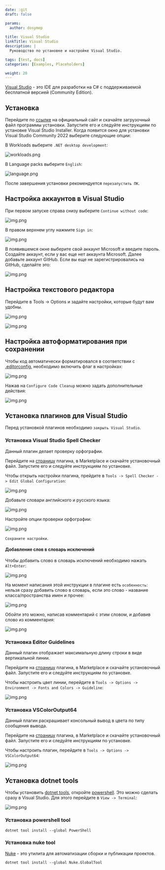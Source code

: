 ```yaml
---
date: :git
draft: false

params:
  author: dosymep
  
title: Visual Studio
linkTitle: Visual Studio
description: |
  Руководство по установке и настройке Visual Studio.

tags: [test, docs]
categories: [Examples, Placeholders]

weight: 20
---
```


[Visual Studio](https://visualstudio.microsoft.com/) - это IDE для разработки на C#
с поддерживаемой бесплатной версией (Community Edition).

## Установка

Перейдите по [ссылке](https://visualstudio.microsoft.com/thank-you-downloading-visual-studio/?sku=Community&channel=Release&version=VS2022&source=VSLandingPage&cid=2030&passive=false)
на официальный сайт и скачайте загрузочный файл программы установки.
Запустите его и следуйте инструкциям по установке Visual Studio Installer.
Когда появится окно для установки Visual Studio Community 2022 выберите следующие опции:

В Workloads выберите `.NET desktop development`:

![workloads.png](vs-setup-page-1.png)

В Language packs выберите `English`:

![language.png](vs-setup-page-2.png)

После завершения установки рекомендуется `перезапустить ПК`.

## Настройка аккаунтов в Visual Studio

При первом запуске справа снизу выберите `Continue without code`:

![img.png](vs-settings-page-1.png)

В правом верхнем углу нажмите `Sign in`:

![img.png](vs-settings-page-2.png)

В появившемся окне выберите свой аккаунт Microsoft и введите пароль.
Создайте аккаунт, если у вас еще нет аккаунта Microsoft. Далее добавьте аккаунт GitHub.
Если вы еще не зарегистрировались на GitHub, сделайте это:

![img.png](vs-settings-page-3.png)

## Настройка текстового редактора

Перейдите в Tools -> Options и задайте настройки, которые будут вам удобны.

![img.png](vs-settings-page-4.png)

![img.png](vs-settings-page-5.png)

## Настройка автоформатирования при сохранении

Чтобы код автоматически форматировался в соответствии с [.editorconfig](https://editorconfig.org/), необходимо включить флаг в настройках:

![img.png](vs-settings-page-6.png)

Нажав на `Configure Code Cleanup` можно задать дополнительные действия:

![img.png](vs-settings-page-7.png)

## Установка плагинов для Visual Studio

Перед установкой плагинов необходимо `закрыть Visual Studio`.

### Установка Visual Studio Spell Checker

Данный плагин делает проверку орфографии.

Перейдите на [страницу](https://marketplace.visualstudio.com/items?itemName=EWoodruff.VisualStudioSpellCheckerVS2022andLater)
плагина, в Marketplace и скачайте установочный файл.
Запустите его и следуйте инструкциям по установке.

Чтобы открыть настройки плагина, прейдите в `Tools -> Spell Checker -> Edit Global Configuration`:

![img.png](vs-settings-page-8.png)

Добавьте словари английского и русского языка:

![img.png](vs-settings-page-9.png)

Настройте опции проверки орфографии:

![img.png](vs-settings-page-10.png)

`Сохраните настройки`.

#### Добавление слов в словарь исключений

Чтобы добавить слово в словарь исключений необходимо нажать `Alt+Enter`:

![img.png](vs-settings-page-11.png)

На момент написания этой инструкции в плагине есть `особенность`: нельзя сразу добавить слово в словарь,
если это слово - название класса/пространства имен и прочее:

![img.png](vs-settings-page-12.png)

Обойти это можно, написав комментарий с этим словом, и добавив слово из комментария:

![img.png](vs-settings-page-13.png)

### Установка Editor Guidelines

Данный плагин отображает максимальную длину строки в виде вертикальной линии.

Перейдите на [страницу](https://marketplace.visualstudio.com/items?itemName=PaulHarrington.EditorGuidelinesPreview)
плагина, в Marketplace и скачайте установочный файл.
Запустите его и следуйте инструкциям по установке.

Чтобы настроить цвет линии, перейдите в `Tools -> Options -> Environment -> Fonts and Colors -> Guideline`:

![img.png](vs-settings-page-14.png)

### Установка VSColorOutput64

Данный плагин раскрашивает консольный вывод в цвета по типу сообщения вывода.

Перейдите на [страницу](https://marketplace.visualstudio.com/items?itemName=MikeWard-AnnArbor.VSColorOutput64)
плагина, в Marketplace и скачайте установочный файл.
Запустите его и следуйте инструкциям по установке.

Чтобы настроить плагин, перейдите в `Tools -> Options -> VSColorOutput64`:

![img.png](vs-settings-page-15.png)

## Установка dotnet tools

Чтобы установить [dotnet tools](https://learn.microsoft.com/en-us/dotnet/core/tools/global-tools), 
откройте [powershell](https://learn.microsoft.com/en-us/powershell/scripting/windows-powershell/starting-windows-powershell?view=powershell-7.4).
Это можно сделать сразу в Visual Studio. Для этого перейдите в `View -> Terminal`:

![img.png](dotnet-tools-setup-page-1.png)

### Установка powershell tool

```
dotnet tool install --global PowerShell
```

### Установка nuke tool

[Nuke](https://nuke.build/) - это утилита для автоматизации сборки и публикации проектов.

```
dotnet tool install --global Nuke.GlobalTool
```
